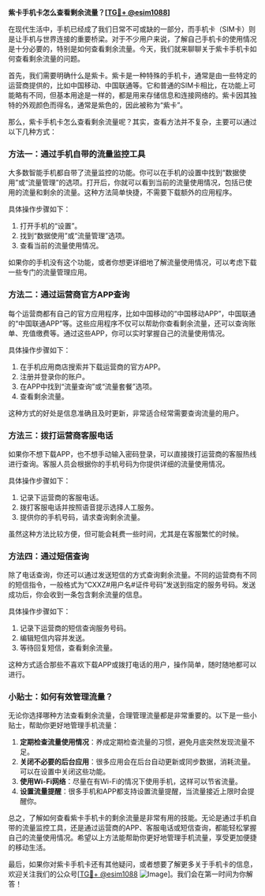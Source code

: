 **紫卡手机卡怎么查看剩余流量？[[TG💪+ @esim1088](https://t.me/s/esim1088)]**

在现代生活中，手机已经成了我们日常不可或缺的一部分，而手机卡（SIM卡）则是让手机与世界连接的重要桥梁。对于不少用户来说，了解自己手机卡的使用情况是十分必要的，特别是如何查看剩余流量。今天，我们就来聊聊关于紫卡手机卡如何查看剩余流量的问题。

首先，我们需要明确什么是紫卡。紫卡是一种特殊的手机卡，通常是由一些特定的运营商提供的，比如中国移动、中国联通等。它和普通的SIM卡相比，在功能上可能略有不同，但基本用途是一样的，都是用来存储信息和连接网络的。紫卡因其独特的外观颜色而得名，通常是紫色的，因此被称为“紫卡”。

那么，紫卡手机卡怎么查看剩余流量呢？其实，查看方法并不复杂，主要可以通过以下几种方式：

### 方法一：通过手机自带的流量监控工具

大多数智能手机都自带了流量监控的功能。你可以在手机的设置中找到“数据使用”或“流量管理”的选项。打开后，你就可以看到当前的流量使用情况，包括已使用的流量和剩余的流量。这种方法简单快捷，不需要下载额外的应用程序。

具体操作步骤如下：
1. 打开手机的“设置”。
2. 找到“数据使用”或“流量管理”选项。
3. 查看当前的流量使用情况。

如果你的手机没有这个功能，或者你想更详细地了解流量使用情况，可以考虑下载一些专门的流量管理应用。

### 方法二：通过运营商官方APP查询

每个运营商都有自己的官方应用程序，比如中国移动的“中国移动APP”，中国联通的“中国联通APP”等。这些应用程序不仅可以帮助你查看剩余流量，还可以查询账单、充值缴费等。通过这些APP，你可以实时掌握自己的流量使用情况。

具体操作步骤如下：
1. 在手机应用商店搜索并下载运营商的官方APP。
2. 注册并登录你的账户。
3. 在APP中找到“流量查询”或“流量套餐”选项。
4. 查看剩余流量。

这种方式的好处是信息准确且及时更新，非常适合经常需要查询流量的用户。

### 方法三：拨打运营商客服电话

如果你不想下载APP，也不想手动输入密码登录，可以直接拨打运营商的客服热线进行查询。客服人员会根据你的手机号码为你提供详细的流量使用情况。

具体操作步骤如下：
1. 记录下运营商的客服电话。
2. 拨打客服电话并按照语音提示选择人工服务。
3. 提供你的手机号码，请求查询剩余流量。

虽然这种方法比较方便，但可能会耗费一些时间，尤其是在客服繁忙的时候。

### 方法四：通过短信查询

除了电话查询，你还可以通过发送短信的方式查询剩余流量。不同的运营商有不同的短信指令，一般格式为“CXXZ#用户名#证件号码”发送到指定的服务号码。发送成功后，你会收到一条包含剩余流量的信息。

具体操作步骤如下：
1. 记录下运营商的短信查询服务号码。
2. 编辑短信内容并发送。
3. 等待回复短信，查看剩余流量。

这种方式适合那些不喜欢下载APP或拨打电话的用户，操作简单，随时随地都可以进行。

### 小贴士：如何有效管理流量？

无论你选择哪种方法查看剩余流量，合理管理流量都是非常重要的。以下是一些小贴士，帮助你更好地管理手机流量：

1. **定期检查流量使用情况**：养成定期检查流量的习惯，避免月底突然发现流量不足。
2. **关闭不必要的后台应用**：很多应用会在后台自动更新或同步数据，消耗流量。可以在设置中关闭这些功能。
3. **使用Wi-Fi网络**：尽量在有Wi-Fi的情况下使用手机，这样可以节省流量。
4. **设置流量提醒**：很多手机和APP都支持设置流量提醒，当流量接近上限时会提醒你。

总之，了解如何查看紫卡手机卡的剩余流量是非常有用的技能。无论是通过手机自带的流量监控工具，还是通过运营商的APP、客服电话或短信查询，都能轻松掌握自己的流量使用情况。希望以上方法能帮助你更好地管理手机流量，享受更加便捷的移动生活。

最后，如果你对紫卡手机卡还有其他疑问，或者想要了解更多关于手机卡的信息，欢迎关注我们的公众号[[TG💪+ @esim1088](https://t.me/s/esim1088) ![Image](https://i.postimg.cc/4NQfJmqS/Snipaste-2025-05-13-00-14-12.png)]。我们会在第一时间为你解答！